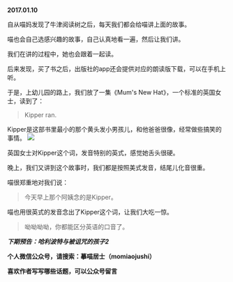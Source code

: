 
          
**2017.01.10**

自从喵妈发现了牛津阅读树之后，每天我们都会给喵讲上面的故事。

喵也会自己选感兴趣的故事，自己认真地看一遍，然后让我们讲。

我们在讲的过程中，她也会跟着一起读。

后来发现，买了书之后，出版社的app还会提供对应的朗读版下载，可以在手机上听。

于是，上幼儿园的路上，我们放了一集《Mum's New Hat》，一个标准的英国女士，读到了：
>Kipper ran.


Kipper是这部书里最小的那个黄头发小男孩儿，和他爸爸很像，经常做些搞笑的事情。
![](http://imglf1.nosdn.127.net/img/ajRpSzhnYWtKVDRLTlg5L0orZUFOVkhjM2U3Q3NlTWYyY2R4WVc3eWw1VT0.jpg)


英国女士对Kipper这个词，发音特别的英式，感觉她舌头很硬。

晚上，我们又讲到这个故事时，我们都是按照美式发音，结尾儿化音很重。

喵很郑重地对我们说：
>今天早上那个阿姨念的是Kipper。


喵也用很英式的发音念出了Kipper这个词，让我们大吃一惊。
>呦呦呦呦，你都能区分英语的口音了。



***下期预告：哈利波特与被诅咒的孩子2***


**个人微信公众号，请搜索：摹喵居士（momiaojushi）**

**喜欢作者写写哪些话题，可以公众号留言**

        